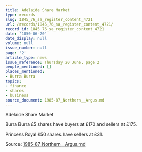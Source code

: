 ```yaml
---
title: Adelaide Share Market
type: records
slug: 1845_76_sa_register_content_4721
url: /records/1845_76_sa_register_content_4721/
record_id: 1845_76_sa_register_content_4721
date: '1850-06-20'
date_display: null
volume: null
issue_number: null
page: '2'
article_type: news
issue_reference: Thursday 20 June, page 2
people_mentioned: []
places_mentioned:
- Burra Burra
topics:
- finance
- shares
- business
source_document: 1985-87_Northern__Argus.md
---
```


Adelaide Share Market

Burra Burra £5 shares have buyers at £170 and sellers at £175.

Princess Royal £50 shares have sellers at £31.

Source: [1985-87_Northern__Argus.md](/downloads/markdown/1985-87_Northern__Argus.md)

